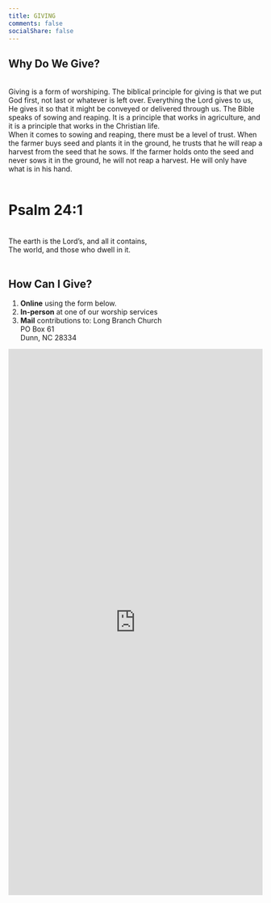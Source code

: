 ```yaml
---
title: GIVING
comments: false
socialShare: false
---
```


## Why Do We Give?
</br>
Giving is a form of worshiping. The biblical principle for giving is that we put God first, not last or whatever is left over. Everything the Lord gives to us, He gives it so that it might be conveyed or delivered through us. The Bible speaks of sowing and reaping. It is a principle that works in agriculture, and it is a principle that works in the Christian life. 
</br>
When it comes to sowing and reaping, there must be a level of trust. When the farmer buys seed and plants it in the ground, he trusts that he will reap a harvest from the seed that he sows. If the farmer holds onto the seed and never sows it in the ground, he will not reap a harvest. He will only have what is in his hand.
</br>
</br>

# Psalm 24:1
</br>
The earth is the Lord’s, and all it contains,
</br>
The world, and those who dwell in it.
</br>
</br>

## How Can I Give?
1. **Online** using the form below.
2. **In-person** at one of our worship services
3. **Mail** contributions to:
    Long Branch Church</br>
    PO Box 61</br>
    Dunn, NC 28334</br>

<div align="center"> <script src="https://forms.ministryforms.net/embed.aspx?formId=0f56c6c4-5b24-4b26-839f-7be2d87f300b&amp;custom-templates="></script><iframe id="mb-formbuilder-container" data-uniqueid="33852008956113244" src="https://forms.ministryforms.net/viewForm.aspx?formid=0f56c6c4-5b24-4b26-839f-7be2d87f300b&amp;direct-link=&amp;embed=true&amp;frameid=33852008956113244" style="width: 100%; height: 1080.95px; border: 0px;" allow="payment"></iframe><script src="https://cdn.auth0.com/js/auth0/9.5.1/auth0.min.js"></script></div>
